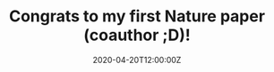 ---
title: Congrats to my first Nature paper (coauthor ;D)!
summary: \[2020-04-20\] Dennis Bodewits led the team to observe CO signal of 2I/Borisov. We found that 2I has much more abundant CO than all known our own comets in inner solar system. Because CO can evaporate in low temperate, we speculated that 2I formed in an environment which is cold, enriched in carbon (chemically distinct from our own), and has sufficient dynamical interactions to eject 2I. M-type star systems can well fit the requirements.

tags:
- Media-Press
date: "2020-04-20T12:00:00Z"

# Optional external URL for project (replaces project detail page).
external_link: "https://www.nature.com/articles/s41550-020-1095-2"

image:
  caption: Unknown
  focal_point: Smart

links:
#- icon: file-alt
#  icon_pack: fas
#  name: H$_2$O Paper
#  url: 

#url_code: ""
#url_pdf: ""
#url_slides: ""
#url_video: ""

# Slides (optional).
#   Associate this project with Markdown slides.
#   Simply enter your slide deck's filename without extension.
#   E.g. `slides = "example-slides"` references `content/slides/example-slides.md`.
#   Otherwise, set `slides = ""`.
#slides: example
---